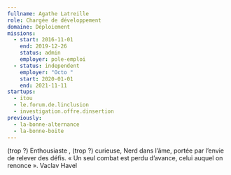 ```yaml
---
fullname: Agathe Latreille
role: Chargée de développement
domaine: Déploiement
missions:
  - start: 2016-11-01
    end: 2019-12-26
    status: admin
    employer: pole-emploi
  - status: independent
    employer: "Octo "
    start: 2020-01-01
    end: 2021-11-11
startups:
  - itou
  - le.forum.de.linclusion
  - investigation.offre.dinsertion
previously:
  - la-bonne-alternance
  - la-bonne-boite
---
```


(trop ?) Enthousiaste , (trop ?) curieuse, Nerd dans l’âme, portée par l’envie de relever des défis.
« Un seul combat est perdu d’avance, celui auquel on renonce ». Vaclav Havel
